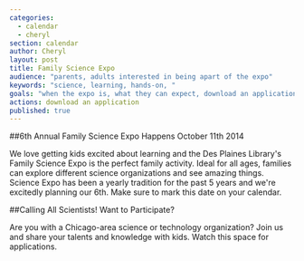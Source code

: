 ```yaml
---
categories: 
  - calendar
  - cheryl
section: calendar
author: Cheryl
layout: post
title: Family Science Expo
audience: "parents, adults interested in being apart of the expo"
keywords: "science, learning, hands-on, "
goals: "when the expo is, what they can expect, download an application"
actions: download an application
published: true
---
```


##6th Annual Family Science Expo Happens October 11th 2014

We love getting kids excited about learning and the Des Plaines Library's Family Science Expo is the perfect family activity. Ideal for all ages, families can explore different science organizations and see amazing things. Science Expo has been a yearly tradition for the past 5 years and we're excitedly planning our 6th. Make sure to mark this date on your calendar.

##Calling All Scientists! Want to Participate?

Are you with a Chicago-area science or technology organization? Join us and share your talents and knowledge with kids. Watch this space for applications.
